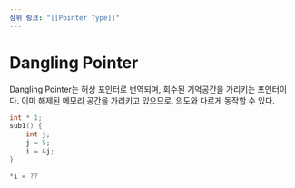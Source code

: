 ```yaml
---
상위 링크: "[[Pointer Type]]"
---
```

# Dangling Pointer 

Dangling Pointer는 허상 포인터로 번역되며, 회수된 기억공간을 가리키는 포인터이다. 이미 해제된 메모리 공간을 가리키고 있으므로, 의도와 다르게 동작할 수 있다.

```c
int * 1; 
sub1() { 
	int j; 
	j = 5; 
	i = &j; 
} 

*i = ??
```